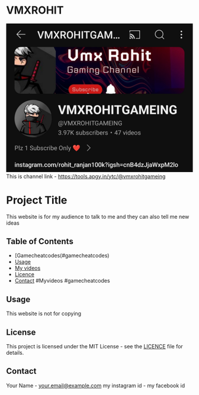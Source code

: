 # VMXROHIT
![My channel interface](./Screenshot_2024-07-13-06-25-13-65_f9ee0578fe1cc94de7482bd41accb329.jpg)
This is channel link -
https://tools.apgy.in/ytc/@vmxrohitgameing
# Project Title
This website is for my audience to talk to me and they can also tell me new ideas

## Table of Contents

- [Gamecheatcodes(#gamecheatcodes)
- [Usage](#Usage)
- [My videos](#Myvideos)
- [Licence](#license)
- [Contact](#contact)
#Myvideos
#gamecheatcodes

## Usage
This website is not for copying 





## License

This project is licensed under the MIT License - see the [LICENCE](LICENCE) file for details.

## Contact

Your Name - 
[your.email@example.com](mailto:your.email@example.com)
my instagram id -
my facebook id

